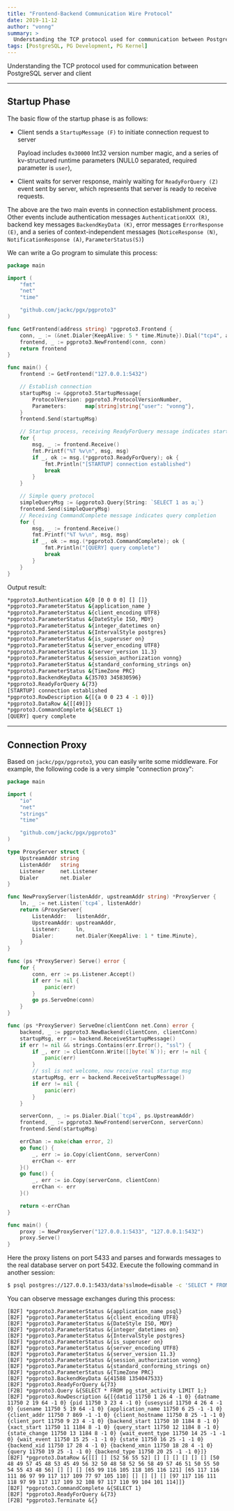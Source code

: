 ```yaml
---
title: "Frontend-Backend Communication Wire Protocol"
date: 2019-11-12
author: "vonng"
summary: >
  Understanding the TCP protocol used for communication between PostgreSQL server and client, and printing messages using Go
tags: [PostgreSQL, PG Development, PG Kernel]
---
```


Understanding the TCP protocol used for communication between PostgreSQL server and client

------------------

## Startup Phase

The basic flow of the startup phase is as follows:

* Client sends a `StartupMessage (F)` to initiate connection request to server

  Payload includes `0x30000` Int32 version number magic, and a series of kv-structured runtime parameters (NULL0 separated, required parameter is `user`),

* Client waits for server response, mainly waiting for `ReadyForQuery (Z)` event sent by server, which represents that server is ready to receive requests.

The above are the two main events in connection establishment process. Other events include authentication messages `AuthenticationXXX (R)`, backend key messages `BackendKeyData (K)`, error messages `ErrorResponse (E)`, and a series of context-independent messages (`NoticeResponse (N)`, `NotificationResponse (A)`, `ParameterStatus(S)`)

We can write a Go program to simulate this process:

```go
package main

import (
	"fmt"
	"net"
	"time"

	"github.com/jackc/pgx/pgproto3"
)

func GetFrontend(address string) *pgproto3.Frontend {
	conn, _ := (&net.Dialer{KeepAlive: 5 * time.Minute}).Dial("tcp4", address)
	frontend, _ := pgproto3.NewFrontend(conn, conn)
	return frontend
}

func main() {
	frontend := GetFrontend("127.0.0.1:5432")

	// Establish connection
	startupMsg := &pgproto3.StartupMessage{
		ProtocolVersion: pgproto3.ProtocolVersionNumber,
		Parameters:      map[string]string{"user": "vonng"},
	}
	frontend.Send(startupMsg)

	// Startup process, receiving ReadyForQuery message indicates startup process completion
	for {
		msg, _ := frontend.Receive()
		fmt.Printf("%T %v\n", msg, msg)
		if _, ok := msg.(*pgproto3.ReadyForQuery); ok {
			fmt.Println("[STARTUP] connection established")
			break
		}
	}

	// Simple query protocol
	simpleQueryMsg := &pgproto3.Query{String: `SELECT 1 as a;`}
	frontend.Send(simpleQueryMsg)
	// Receiving CommandComplete message indicates query completion
	for {
		msg, _ := frontend.Receive()
		fmt.Printf("%T %v\n", msg, msg)
		if _, ok := msg.(*pgproto3.CommandComplete); ok {
			fmt.Println("[QUERY] query complete")
			break
		}
	}
}
```

Output result:

```bash
*pgproto3.Authentication &{0 [0 0 0 0] [] []}
*pgproto3.ParameterStatus &{application_name }
*pgproto3.ParameterStatus &{client_encoding UTF8}
*pgproto3.ParameterStatus &{DateStyle ISO, MDY}
*pgproto3.ParameterStatus &{integer_datetimes on}
*pgproto3.ParameterStatus &{IntervalStyle postgres}
*pgproto3.ParameterStatus &{is_superuser on}
*pgproto3.ParameterStatus &{server_encoding UTF8}
*pgproto3.ParameterStatus &{server_version 11.3}
*pgproto3.ParameterStatus &{session_authorization vonng}
*pgproto3.ParameterStatus &{standard_conforming_strings on}
*pgproto3.ParameterStatus &{TimeZone PRC}
*pgproto3.BackendKeyData &{35703 345830596}
*pgproto3.ReadyForQuery &{73}
[STARTUP] connection established
*pgproto3.RowDescription &{[{a 0 0 23 4 -1 0}]}
*pgproto3.DataRow &{[[49]]}
*pgproto3.CommandComplete &{SELECT 1}
[QUERY] query complete
```

------------------

## Connection Proxy

Based on `jackc/pgx/pgproto3`, you can easily write some middleware. For example, the following code is a very simple "connection proxy":

```go
package main

import (
	"io"
	"net"
	"strings"
	"time"

	"github.com/jackc/pgx/pgproto3"
)

type ProxyServer struct {
	UpstreamAddr string
	ListenAddr   string
	Listener     net.Listener
	Dialer       net.Dialer
}

func NewProxyServer(listenAddr, upstreamAddr string) *ProxyServer {
	ln, _ := net.Listen(`tcp4`, listenAddr)
	return &ProxyServer{
		ListenAddr:   listenAddr,
		UpstreamAddr: upstreamAddr,
		Listener:     ln,
		Dialer:       net.Dialer{KeepAlive: 1 * time.Minute},
	}
}

func (ps *ProxyServer) Serve() error {
	for {
		conn, err := ps.Listener.Accept()
		if err != nil {
			panic(err)
		}
		go ps.ServeOne(conn)
	}
}

func (ps *ProxyServer) ServeOne(clientConn net.Conn) error {
	backend, _ := pgproto3.NewBackend(clientConn, clientConn)
	startupMsg, err := backend.ReceiveStartupMessage()
	if err != nil && strings.Contains(err.Error(), "ssl") {
		if _, err := clientConn.Write([]byte(`N`)); err != nil {
			panic(err)
		}
		// ssl is not welcome, now receive real startup msg
		startupMsg, err = backend.ReceiveStartupMessage()
		if err != nil {
			panic(err)
		}
	}

	serverConn, _ := ps.Dialer.Dial(`tcp4`, ps.UpstreamAddr)
	frontend, _ := pgproto3.NewFrontend(serverConn, serverConn)
	frontend.Send(startupMsg)

	errChan := make(chan error, 2)
	go func() {
		_, err := io.Copy(clientConn, serverConn)
		errChan <- err
	}()
	go func() {
		_, err := io.Copy(serverConn, clientConn)
		errChan <- err
	}()

	return <-errChan
}

func main() {
	proxy := NewProxyServer("127.0.0.1:5433", "127.0.0.1:5432")
	proxy.Serve()
}
```

Here the proxy listens on port 5433 and parses and forwards messages to the real database server on port 5432. Execute the following command in another session:

```bash
$ psql postgres://127.0.0.1:5433/data?sslmode=disable -c 'SELECT * FROM pg_stat_activity LIMIT 1;'
```

You can observe message exchanges during this process:

```
[B2F] *pgproto3.ParameterStatus &{application_name psql}
[B2F] *pgproto3.ParameterStatus &{client_encoding UTF8}
[B2F] *pgproto3.ParameterStatus &{DateStyle ISO, MDY}
[B2F] *pgproto3.ParameterStatus &{integer_datetimes on}
[B2F] *pgproto3.ParameterStatus &{IntervalStyle postgres}
[B2F] *pgproto3.ParameterStatus &{is_superuser on}
[B2F] *pgproto3.ParameterStatus &{server_encoding UTF8}
[B2F] *pgproto3.ParameterStatus &{server_version 11.3}
[B2F] *pgproto3.ParameterStatus &{session_authorization vonng}
[B2F] *pgproto3.ParameterStatus &{standard_conforming_strings on}
[B2F] *pgproto3.ParameterStatus &{TimeZone PRC}
[B2F] *pgproto3.BackendKeyData &{41588 1354047533}
[B2F] *pgproto3.ReadyForQuery &{73}
[F2B] *pgproto3.Query &{SELECT * FROM pg_stat_activity LIMIT 1;}
[B2F] *pgproto3.RowDescription &{[{datid 11750 1 26 4 -1 0} {datname 11750 2 19 64 -1 0} {pid 11750 3 23 4 -1 0} {usesysid 11750 4 26 4 -1 0} {usename 11750 5 19 64 -1 0} {application_name 11750 6 25 -1 -1 0} {client_addr 11750 7 869 -1 -1 0} {client_hostname 11750 8 25 -1 -1 0} {client_port 11750 9 23 4 -1 0} {backend_start 11750 10 1184 8 -1 0} {xact_start 11750 11 1184 8 -1 0} {query_start 11750 12 1184 8 -1 0} {state_change 11750 13 1184 8 -1 0} {wait_event_type 11750 14 25 -1 -1 0} {wait_event 11750 15 25 -1 -1 0} {state 11750 16 25 -1 -1 0} {backend_xid 11750 17 28 4 -1 0} {backend_xmin 11750 18 28 4 -1 0} {query 11750 19 25 -1 -1 0} {backend_type 11750 20 25 -1 -1 0}]}
[B2F] *pgproto3.DataRow &{[[] [] [52 56 55 52] [] [] [] [] [] [] [50 48 49 57 45 48 53 45 49 56 32 50 48 58 52 56 58 49 57 46 51 50 55 50 54 55 43 48 56] [] [] [] [65 99 116 105 118 105 116 121] [65 117 116 111 86 97 99 117 117 109 77 97 105 110] [] [] [] [] [97 117 116 111 118 97 99 117 117 109 32 108 97 117 110 99 104 101 114]]}
[B2F] *pgproto3.CommandComplete &{SELECT 1}
[B2F] *pgproto3.ReadyForQuery &{73}
[F2B] *pgproto3.Terminate &{}
```